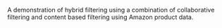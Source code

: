  A demonstration of hybrid filtering using a combination of collaborative filtering and content based filtering using Amazon 
 product data.

